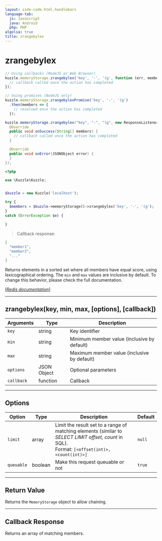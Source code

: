 ```yaml
---
layout: side-code.html.handlebars
language-tab:
  js: Javascript
  java: Android
  php: PHP
algolia: true
title: zrangebylex
---
```


# zrangebylex

```js
// Using callbacks (NodeJS or Web Browser)
kuzzle.memoryStorage.zrangebylex('key', '-', '(g', function (err, members) {
  // callback called once the action has completed
});

// Using promises (NodeJS only)
kuzzle.memoryStorage.zrangebylexPromise('key', '-', '(g')
  .then(members => {
    // resolved once the action has completed
  });
```

```java
kuzzle.memoryStorage.zrangebylex("key", "-", "(g", new ResponseListener<String[]>() {
  @Override
  public void onSuccess(String[] members) {
    // callback called once the action has completed
  }

  @Override
  public void onError(JSONObject error) {
  }
});
```

```php
<?php

use \Kuzzle\Kuzzle;


$kuzzle = new Kuzzle('localhost');

try {
  $members = $kuzzle->memoryStorage()->zrangebylex('key', '-', '(g');
}
catch (ErrorException $e) {

}
```

> Callback response:

```json
[
  "member1",
  "member2",
  "..."
]
```

Returns elements in a sorted set where all members have equal score, using lexicographical ordering. The `min` and `max` values are inclusive by default. To change this behavior, please check the full documentation.

[[_Redis documentation_]](https://redis.io/commands/zrangebylex)

---

## zrangebylex(key, min, max, [options], [callback])

| Arguments | Type | Description |
|---------------|---------|----------------------------------------|
| `key` | string | Key identifier |
| `min` | string | Minimum member value (inclusive by default) |
| `max` | string | Maximum member value (inclusive by default) |
| `options` | JSON Object | Optional parameters |
| `callback` | function | Callback |

---

## Options

| Option | Type | Description | Default |
|---------------|---------|----------------------------------------|---------|
| `limit` | array | Limit the result set to a range of matching elements (similar to _SELECT LIMIT offset, count_ in SQL).<br/>Format: `[<offset(int)>, <count(int)>]` | `null` |
| `queuable` | boolean | Make this request queuable or not  | ``true`` |


---

## Return Value

Returns the `MemoryStorage` object to allow chaining.

---

## Callback Response

Returns an array of matching members.
